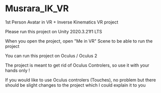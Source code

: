 # Musrara_IK_VR
1st Person Avatar in VR + Inverse Kinematics VR project

Please run this project on Unity 2020.3.21f1 LTS

When you open the project, open "Me in VR" Scene to be able to run the project

You can run this project on Oculus / Oculus 2 

The project is meant to get rid of Oculus Controlers, so use it with your hands only !

If you would like to use Oculus controlers (Touches), no problem but there should be slight changes to the project which I could explain it to you
